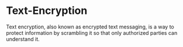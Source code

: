 # Text-Encryption
Text encryption, also known as encrypted text messaging, is a way to protect information by scrambling it so that only authorized parties can understand it. 
